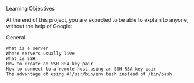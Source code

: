 Learning Objectives

At the end of this project, you are expected to be able to explain to anyone, without the help of Google:

General

	What is a server
	Where servers usually live
	What is SSH
	How to create an SSH RSA key pair
	How to connect to a remote host using an SSH RSA key pair
	The advantage of using #!/usr/bin/env bash instead of /bin/bash
